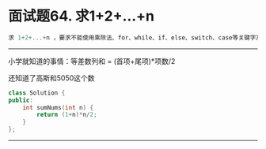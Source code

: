 # 面试题64. 求1+2+…+n

```c++
求 1+2+...+n ，要求不能使用乘除法、for、while、if、else、switch、case等关键字及条件判断语句（A?B:C）。
```

---

小学就知道的事情：等差数列和 = (首项+尾项)*项数/2

还知道了高斯和5050这个数

```c++
class Solution {
public:
    int sumNums(int n) {
        return (1+n)*n/2;
    }
};
```

---



